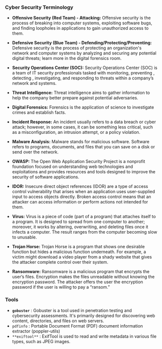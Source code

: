 ### Cyber Security Terminology

- **Offensive Security (Red Team) - Attacking:** Offensive security is the process of breaking into computer systems, exploiting software bugs, and finding loopholes in applications to gain unauthorized access to them.

- **Defensive Security (Blue Team) - Defending/Protecting/Preventing:** Defensive security is the process of protecting an organization's network and computer systems by analyzing and securing any potential digital threats; learn more in the digital forensics room.

- **Security Operations Center (SOC):** Security Operations Center (SOC) is a team of IT security professionals tasked with monitoring, preventing , detecting , investigating, and responding to threats within a company’s network and systems.

- **Threat Intelligence:** Threat intelligence aims to gather information to help the company better prepare against potential adversaries.

- **Digital Forensics:** Forensics is the application of science to investigate crimes and establish facts.

- **Incident Response:** An incident usually refers to a data breach or cyber attack; however, in some cases, it can be something less critical, such as a misconfiguration, an intrusion attempt, or a policy violation.

- **Malware Analysis:** Malware stands for malicious software. Software refers to programs, documents, and files that you can save on a disk or send over the network.

- **OWASP:** The Open Web Application Security Project is a nonprofit foundation focused on understanding web technologies and exploitations and provides resources and tools designed to improve the security of software applications.

- **IDOR:** Insecure direct object references (IDOR) are a type of access control vulnerability that arises when an application uses user-supplied input to access objects directly. Broken access control means that an attacker can access information or perform actions not intended for them.

- **Virus:** Virus is a piece of code (part of a program) that attaches itself to a program. It is designed to spread from one computer to another; moreover, it works by altering, overwriting, and deleting files once it infects a computer. The result ranges from the computer becoming slow to unusable.

- **Trojan Horse:** Trojan Horse is a program that shows one desirable function but hides a malicious function underneath. For example, a victim might download a video player from a shady website that gives the attacker complete control over their system.

- **Ransomware:** Ransomware is a malicious program that encrypts the user’s files. Encryption makes the files unreadable without knowing the encryption password. The attacker offers the user the encryption password if the user is willing to pay a “ransom.”


### Tools

- **`gobuster`** : Gobuster is a tool used in penetration testing and cybersecurity assessments. It's primarily designed for discovering web content, directories, and files on web servers.
- `pdfinfo` : Portable Document Format (PDF) document information extractor (poppler-utils)
- `**exiftool**` : ExifTool is used to read and write metadata in various file types, such as JPEG images.

<!-- https://tryhackme.com/r/resources/blog/free_path -->
<!-- https://tryhackme.com/path/outline/web -->
